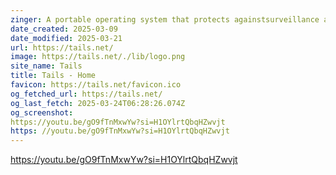 ```yaml
---
zinger: A portable operating system that protects againstsurveillance and censorship.
date_created: 2025-03-09
date_modified: 2025-03-21
url: https://tails.net/
image: https://tails.net/./lib/logo.png
site_name: Tails
title: Tails - Home
favicon: https://tails.net/favicon.ico
og_fetched_url: https://tails.net/
og_last_fetch: 2025-03-24T06:28:26.074Z
og_screenshot: 
https://youtu.be/gO9fTnMxwYw?si=H1OYlrtQbqHZwvjt
https: //youtu.be/gO9fTnMxwYw?si=H1OYlrtQbqHZwvjt
---
```


https://youtu.be/gO9fTnMxwYw?si=H1OYlrtQbqHZwvjt